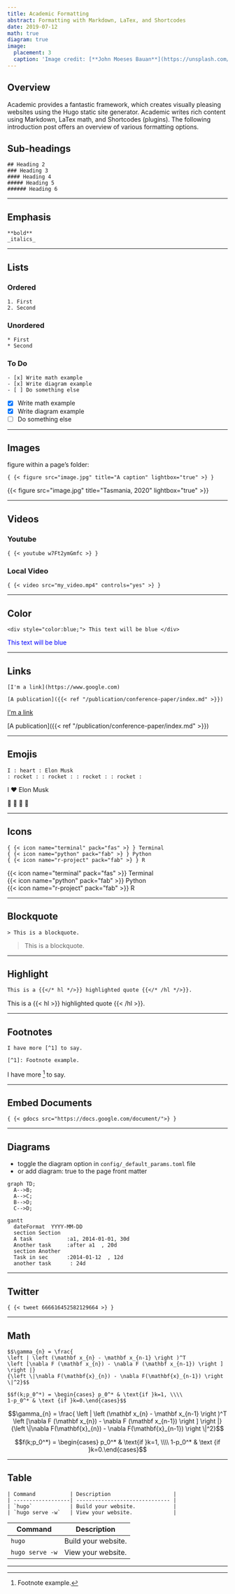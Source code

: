 ```yaml
---
title: Academic Formatting
abstract: Formatting with Markdown, LaTex, and Shortcodes
date: 2019-07-12
math: true
diagram: true
image:
  placement: 3
  caption: 'Image credit: [**John Moeses Bauan**](https://unsplash.com/photos/OGZtQF8iC0g)'
---
```


## Overview

Academic provides a fantastic framework, which creates visually pleasing websites using the Hugo static site generator. Academic writes rich content using Markdown, LaTex math, and Shortcodes (plugins). The following introduction post offers an overview of various formatting options. 


## Sub-headings

```
## Heading 2
### Heading 3
#### Heading 4
##### Heading 5
###### Heading 6
```

-----------------------------------

## Emphasis

```
**bold**
_italics_
```

-----------------------------------

## Lists

### Ordered 

```
1. First
2. Second
```

### Unordered

```
* First
* Second
```


### To Do

```
- [x] Write math example
- [x] Write diagram example
- [ ] Do something else
```

- [x] Write math example
- [x] Write diagram example
- [ ] Do something else

-----------------------------------

## Images

figure within a page’s folder:

```
{ {< figure src="image.jpg" title="A caption" lightbox="true" >} }
```


{{< figure src="image.jpg" title="Tasmania, 2020" lightbox="true" >}}


-----------------------------------

## Videos

### Youtube

```
{ {< youtube w7Ft2ymGmfc >} }
```


### Local Video

```
{ {< video src="my_video.mp4" controls="yes" >} }
```

-----------------------------------

## Color

```
<div style="color:blue;"> This text will be blue </div>
```


<div style="color:blue;"> This text will be blue </div>


-----------------------------------

## Links

```
[I'm a link](https://www.google.com)

[A publication]({{< ref "/publication/conference-paper/index.md" >}})
```

[I'm a link](https://www.google.com)

[A publication]({{< ref "/publication/conference-paper/index.md" >}})

  
-----------------------------------

## Emojis

```
I : heart : Elon Musk 
: rocket : : rocket : : rocket : : rocket :
```

I :heart: Elon Musk 

:rocket: :rocket: :rocket: :rocket: 

-----------------------------------

## Icons

```
{ {< icon name="terminal" pack="fas" >} } Terminal
{ {< icon name="python" pack="fab" >} } Python  
{ {< icon name="r-project" pack="fab" >} } R
```

{{< icon name="terminal" pack="fas" >}} Terminal  
{{< icon name="python" pack="fab" >}} Python  
{{< icon name="r-project" pack="fab" >}} R


-----------------------------------

## Blockquote

```
> This is a blockquote.
```

> This is a blockquote.

-----------------------------------

## Highlight

```markdown
This is a {{</* hl */>}} highlighted quote {{</* /hl */>}}.
```

This is a {{< hl >}} highlighted quote {{< /hl >}}.

-----------------------------------

## Footnotes

```
I have more [^1] to say.

[^1]: Footnote example.
```

I have more [^1] to say.

[^1]: Footnote example.

-----------------------------------

## Embed Documents

```
{ {< gdocs src="https://docs.google.com/document/">} }
```


-----------------------------------

## Diagrams

* toggle the diagram option in `config/_default_params.toml` file 
* or add diagram: true to the page front matter

```mermaid
graph TD;
  A-->B;
  A-->C;
  B-->D;
  C-->D;
```


```mermaid
gantt
  dateFormat  YYYY-MM-DD
  section Section
  A task           :a1, 2014-01-01, 30d
  Another task     :after a1  , 20d
  section Another
  Task in sec      :2014-01-12  , 12d
  another task      : 24d
```

-----------------------------------

## Twitter

```
{ {< tweet 666616452582129664 >} }
```

-----------------------------------

## Math

```{bash}
$$\gamma_{n} = \frac{ 
\left | \left (\mathbf x_{n} - \mathbf x_{n-1} \right )^T 
\left [\nabla F (\mathbf x_{n}) - \nabla F (\mathbf x_{n-1}) \right ] \right |}
{\left \|\nabla F(\mathbf{x}_{n}) - \nabla F(\mathbf{x}_{n-1}) \right \|^2}$$
```

```{bash}
$$f(k;p_0^*) = \begin{cases} p_0^* & \text{if }k=1, \\\\
1-p_0^* & \text {if }k=0.\end{cases}$$
```

$$\gamma_{n} = \frac{ 
\left | \left (\mathbf x_{n} - \mathbf x_{n-1} \right )^T 
\left [\nabla F (\mathbf x_{n}) - \nabla F (\mathbf x_{n-1}) \right ] \right |}
{\left \|\nabla F(\mathbf{x}_{n}) - \nabla F(\mathbf{x}_{n-1}) \right \|^2}$$




$$f(k;p_0^*) = \begin{cases} p_0^* & \text{if }k=1, \\\\
1-p_0^* & \text {if }k=0.\end{cases}$$


-----------------------------------

## Table

```
| Command           | Description                    |
| ------------------| ------------------------------ |
| `hugo`            | Build your website.            |
| `hugo serve -w`   | View your website.             |
```


| Command           | Description                    |
| ------------------| ------------------------------ |
| `hugo`            | Build your website.            |
| `hugo serve -w`   | View your website.             |


-----------------------------------
